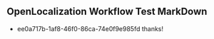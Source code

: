 ## OpenLocalization Workflow Test MarkDown
* ee0a717b-1af8-46f0-86ca-74e0f9e985fd thanks!

<!--HONumber=Oct16_HO3-->



